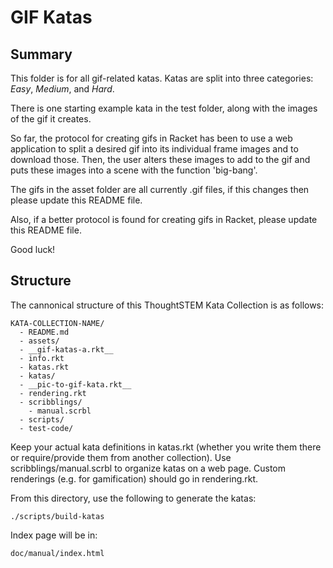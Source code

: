 # GIF Katas

## Summary

This folder is for all gif-related katas. Katas are split into three categories:
_Easy_, _Medium_, and _Hard_.

There is one starting example kata in the test folder, along with the images of the gif it creates.

So far, the protocol for creating gifs in Racket has been to use a web application to split a desired gif
into its individual frame images and to download those. Then, the user alters these images to add to the gif
and puts these images into a scene with the function 'big-bang'.

The gifs in the asset folder are all currently .gif files, if this changes then please update this README file.

Also, if a better protocol is found for creating gifs in Racket, please update this README file.

Good luck!

## Structure 

The cannonical structure of this ThoughtSTEM Kata Collection is as follows:


```
KATA-COLLECTION-NAME/
  - README.md
  - assets/
  - __gif-katas-a.rkt__
  - info.rkt
  - katas.rkt 
  - katas/
  - __pic-to-gif-kata.rkt__
  - rendering.rkt
  - scribblings/
    - manual.scrbl
  - scripts/
  - test-code/
```

Keep your actual kata definitions in katas.rkt (whether you write them there or require/provide them from another collection). Use scribblings/manual.scrbl to organize katas on a web page. Custom renderings (e.g. for gamification) should go in rendering.rkt.

From this directory, use the following to generate the katas:


```
./scripts/build-katas
```

Index page will be in:

```
doc/manual/index.html
```
